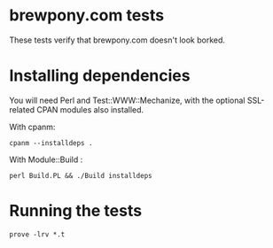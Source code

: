 # brewpony.com tests

These tests verify that brewpony.com doesn't look borked.

# Installing dependencies

You will need Perl and Test::WWW::Mechanize, with the optional SSL-related CPAN modules also installed.

With cpanm:

    cpanm --installdeps .

With Module::Build :

    perl Build.PL && ./Build installdeps

# Running the tests

    prove -lrv *.t
